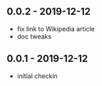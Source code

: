 ## 0.0.2 - 2019-12-12

- fix link to Wikipedia article
- doc tweaks

## 0.0.1 - 2019-12-12

- initial checkin
